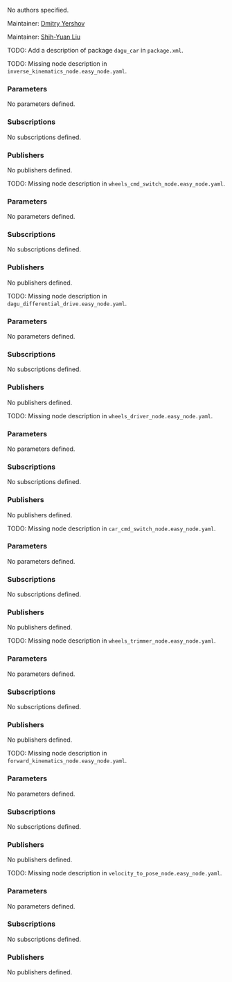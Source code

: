 <div id='dagu_car-autogenerated' markdown='1'>


<!-- do not edit this file, autogenerated -->

No authors specified.

Maintainer: [Dmitry Yershov](mailto:yershov@mit.edu)

Maintainer: [Shih-Yuan Liu](mailto:syliu@mit.edu)

TODO: Add a description of package `dagu_car` in `package.xml`.



</div>

<!-- file start -->

<div id='dagu_car-inverse_kinematics_node-autogenerated' markdown='1'>


<!-- do not edit this file, autogenerated -->

TODO: Missing node description in `inverse_kinematics_node.easy_node.yaml`.

### Parameters 

No parameters defined.

### Subscriptions 

No subscriptions defined.

### Publishers 

No publishers defined.



</div><!-- file start -->

<div id='dagu_car-wheels_cmd_switch_node-autogenerated' markdown='1'>


<!-- do not edit this file, autogenerated -->

TODO: Missing node description in `wheels_cmd_switch_node.easy_node.yaml`.

### Parameters 

No parameters defined.

### Subscriptions 

No subscriptions defined.

### Publishers 

No publishers defined.



</div><!-- file start -->

<div id='dagu_car-dagu_differential_drive-autogenerated' markdown='1'>


<!-- do not edit this file, autogenerated -->

TODO: Missing node description in `dagu_differential_drive.easy_node.yaml`.

### Parameters 

No parameters defined.

### Subscriptions 

No subscriptions defined.

### Publishers 

No publishers defined.



</div><!-- file start -->

<div id='dagu_car-wheels_driver_node-autogenerated' markdown='1'>


<!-- do not edit this file, autogenerated -->

TODO: Missing node description in `wheels_driver_node.easy_node.yaml`.

### Parameters 

No parameters defined.

### Subscriptions 

No subscriptions defined.

### Publishers 

No publishers defined.



</div><!-- file start -->

<div id='dagu_car-car_cmd_switch_node-autogenerated' markdown='1'>


<!-- do not edit this file, autogenerated -->

TODO: Missing node description in `car_cmd_switch_node.easy_node.yaml`.

### Parameters 

No parameters defined.

### Subscriptions 

No subscriptions defined.

### Publishers 

No publishers defined.



</div><!-- file start -->

<div id='dagu_car-wheels_trimmer_node-autogenerated' markdown='1'>


<!-- do not edit this file, autogenerated -->

TODO: Missing node description in `wheels_trimmer_node.easy_node.yaml`.

### Parameters 

No parameters defined.

### Subscriptions 

No subscriptions defined.

### Publishers 

No publishers defined.



</div><!-- file start -->

<div id='dagu_car-forward_kinematics_node-autogenerated' markdown='1'>


<!-- do not edit this file, autogenerated -->

TODO: Missing node description in `forward_kinematics_node.easy_node.yaml`.

### Parameters 

No parameters defined.

### Subscriptions 

No subscriptions defined.

### Publishers 

No publishers defined.



</div><!-- file start -->

<div id='dagu_car-velocity_to_pose_node-autogenerated' markdown='1'>


<!-- do not edit this file, autogenerated -->

TODO: Missing node description in `velocity_to_pose_node.easy_node.yaml`.

### Parameters 

No parameters defined.

### Subscriptions 

No subscriptions defined.

### Publishers 

No publishers defined.



</div>